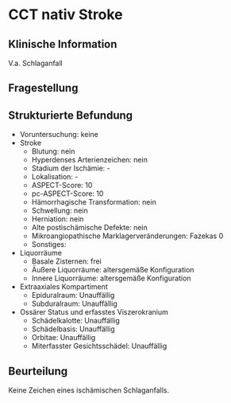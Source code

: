 # CCT nativ Stroke

## Klinische Information
V.a. Schlaganfall

## Fragestellung

## Strukturierte Befundung
- Voruntersuchung: keine
- Stroke
  - Blutung: nein
  - Hyperdenses Arterienzeichen: nein
  - Stadium der Ischämie: -
  - Lokalisation: -
  - ASPECT-Score: 10
  - pc-ASPECT-Score: 10
  - Hämorrhagische Transformation: nein
  - Schwellung: nein
  - Herniation: nein
  - Alte postischämische Defekte: nein
  - Mikroangiopathische Marklagerveränderungen: Fazekas 0
  - Sonstiges:
- Liquorräume
  - Basale Zisternen: frei
  - Äußere Liquorräume: altersgemäße Konfiguration
  - Innere Liquorräume: altersgemäße Konfiguration
- Extraaxiales Kompartiment
  - Epiduralraum: Unauffällig
  - Subduralraum: Unauffällig
- Ossärer Status und erfasstes Viszerokranium
  - Schädelkalotte: Unauffällig
  - Schädelbasis: Unauffällig
  - Orbitae: Unauffällig
  - Miterfasster Gesichtsschädel: Unauffällig

## Beurteilung
Keine Zeichen eines ischämischen Schlaganfalls.
